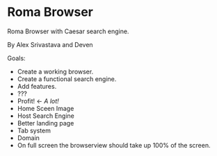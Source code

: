 # Roma Browser
Roma Browser with Caesar search engine.

By Alex Srivastava and Deven

Goals:
- Create a working browser.
- Create a functional search engine.
- Add features.
- ???
- Profit! <- *A lot!*
- Home Sceen Image
- Host Search Engine
- Better landing page
- Tab system
- Domain
- On full screen the browserview should take up 100% of the screen. 
